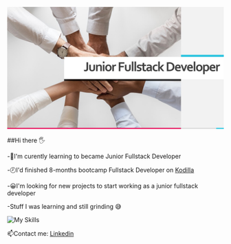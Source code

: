 ![logo](https://github.com/KatWas/Kasia-cv/blob/main/asssets/Junior%20Fullstack%20Developer.jpg)

##Hi there 🖐

-🤞I'm curently learning to became Junior Fullstack Developer

-🕗I'd finished 8-months bootcamp Fullstack Developer on [Kodilla](https://www.kodilla.com)

-😀I'm looking for new projects to start working as a junior fullstack developer 

-Stuff I was learning and still grinding 😅

![My Skills](https://skillicons.dev/icons?i=git,github,typescript,react,nextjs,jest,css,node)

📫Contact me:
[Linkedin](https://www.linkedin.com/in/katarzyna-wasilewska-703b78103/)

